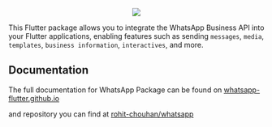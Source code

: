 <p align="center"><img src="https://raw.githubusercontent.com/rohit-chouhan/whatsapp/main/img/banner.png"/></p>

This Flutter package allows you to integrate the WhatsApp Business API into your Flutter applications, enabling features such as sending `messages`, `media`, `templates`, `business information`, `interactives`, and more.

## Documentation

The full documentation for WhatsApp Package can be found on [whatsapp-flutter.github.io](https://whatsapp-flutter.github.io)

and repository you can find at [rohit-chouhan/whatsapp](https://github.com/rohit-chouhan/whatsapp)
